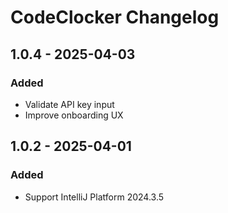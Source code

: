 <!-- Keep a Changelog guide -> https://keepachangelog.com -->

# CodeClocker Changelog

## 1.0.4 - 2025-04-03
### Added
- Validate API key input
- Improve onboarding UX

## 1.0.2 - 2025-04-01
### Added
- Support IntelliJ Platform 2024.3.5
